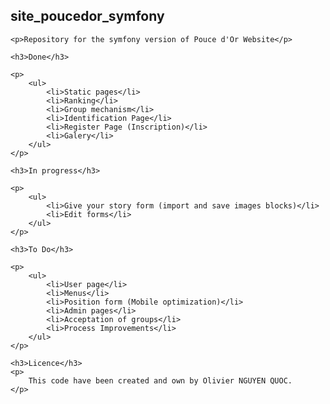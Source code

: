 <div class="blob-file-content js-file-line-container">
<article class="markdown-body entry-content" itemprop="mainContentOfPage">
    <h1>
    <a id="user-content-site_poucedor_symfony" class="anchor" href="#site_poucedor_symfony" aria-hidden="true">
        <span class="octicon octicon-link"></span>
    </a>
    site_poucedor_symfony
    </h1>

    <p>Repository for the symfony version of Pouce d'Or Website</p>

    <h3>Done</h3>
    
    <p>
        <ul>
            <li>Static pages</li>
            <li>Ranking</li>
            <li>Group mechanism</li>
            <li>Identification Page</li>
            <li>Register Page (Inscription)</li>
            <li>Galery</li>
        </ul>
    </p>

    <h3>In progress</h3>
    
    <p>
        <ul>
            <li>Give your story form (import and save images blocks)</li>
            <li>Edit forms</li> 
        </ul>
    </p>

    <h3>To Do</h3>
    
    <p>
        <ul>
            <li>User page</li>
            <li>Menus</li>
            <li>Position form (Mobile optimization)</li>
            <li>Admin pages</li>
            <li>Acceptation of groups</li> 
            <li>Process Improvements</li> 
        </ul>
    </p>

    <h3>Licence</h3>
    <p>
        This code have been created and own by Olivier NGUYEN QUOC.
    </p>
</article>
</div>